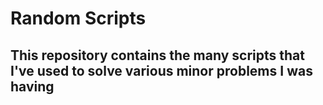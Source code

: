 # Random Scripts

## This repository contains the many scripts that I've used to solve various minor problems I was having
